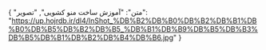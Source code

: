 {
  "متن": "آموزش ساخت منو کشویی",
  "تصویر": "https://up.hojrdb.ir/dl4/InShot_%DB%B2%DB%B0%DB%B2%DB%B1%DB%B0%DB%B5%DB%B2%DB%B5_%DB%B1%DB%B9%DB%B5%DB%B3%DB%B5%DB%B1%DB%B2%DB%B4%DB%B6.jpg"
}
